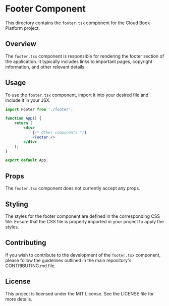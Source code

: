# Footer Component

This directory contains the `footer.tsx` component for the Cloud Book Platform project.

## Overview

The `footer.tsx` component is responsible for rendering the footer section of the application. It typically includes links to important pages, copyright information, and other relevant details.

## Usage

To use the `footer.tsx` component, import it into your desired file and include it in your JSX.

```jsx
import Footer from './footer';

function App() {
    return (
        <div>
            {/* Other components */}
            <Footer />
        </div>
    );
}

export default App;
```

## Props

The `footer.tsx` component does not currently accept any props.

## Styling

The styles for the footer component are defined in the corresponding CSS file. Ensure that the CSS file is properly imported in your project to apply the styles.

## Contributing

If you wish to contribute to the development of the `footer.tsx` component, please follow the guidelines outlined in the main repository's CONTRIBUTING.md file.

## License

This project is licensed under the MIT License. See the LICENSE file for more details.
